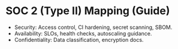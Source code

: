 # SOC 2 (Type II) Mapping (Guide)

- Security: Access control, CI hardening, secret scanning, SBOM.
- Availability: SLOs, health checks, autoscaling guidance.
- Confidentiality: Data classification, encryption docs.
